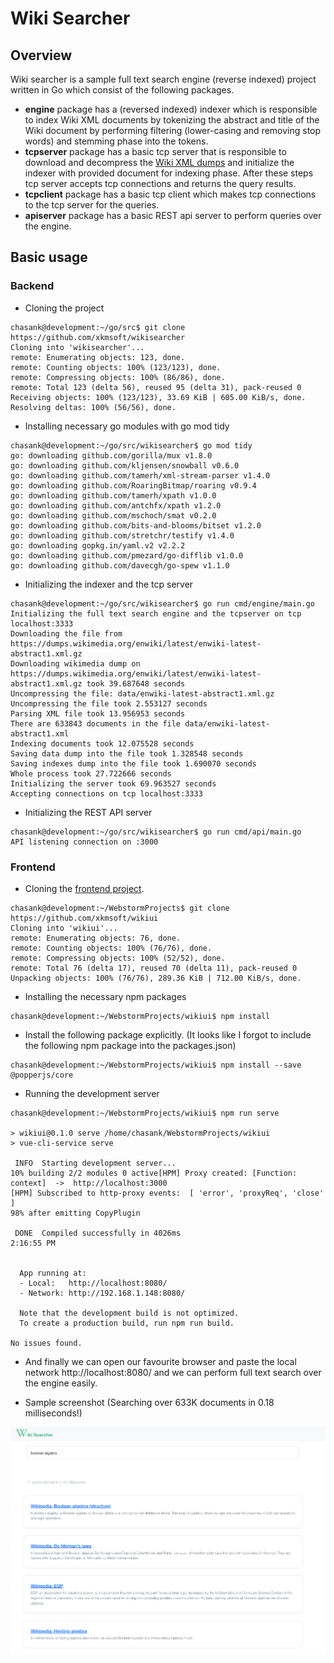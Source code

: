 # Wiki Searcher

## Overview

Wiki searcher is a sample full text search engine (reverse indexed) project written in Go which consist of the following packages.

- **engine** package has a (reversed indexed) indexer which is responsible to index Wiki XML documents by tokenizing the abstract and title of the Wiki document by performing filtering (lower-casing and removing stop words) and stemming phase into the tokens.
- **tcpserver** package has a basic tcp server that is responsible to download and decompress the [Wiki XML dumps](https://dumps.wikimedia.org/) and initialize the indexer with provided document for indexing phase. After these steps tcp server accepts tcp connections and returns the query results.
- **tcpclient** package has a basic tcp client which makes tcp connections to the tcp server for the queries.
- **apiserver** package has a basic REST api server to perform queries over the engine. 

## Basic usage

### Backend

- Cloning the project
```
chasank@development:~/go/src$ git clone https://github.com/xkmsoft/wikisearcher
Cloning into 'wikisearcher'...
remote: Enumerating objects: 123, done.
remote: Counting objects: 100% (123/123), done.
remote: Compressing objects: 100% (86/86), done.
remote: Total 123 (delta 56), reused 95 (delta 31), pack-reused 0
Receiving objects: 100% (123/123), 33.69 KiB | 605.00 KiB/s, done.
Resolving deltas: 100% (56/56), done.
```

- Installing necessary go modules with go mod tidy
```
chasank@development:~/go/src/wikisearcher$ go mod tidy
go: downloading github.com/gorilla/mux v1.8.0
go: downloading github.com/kljensen/snowball v0.6.0
go: downloading github.com/tamerh/xml-stream-parser v1.4.0
go: downloading github.com/RoaringBitmap/roaring v0.9.4
go: downloading github.com/tamerh/xpath v1.0.0
go: downloading github.com/antchfx/xpath v1.2.0
go: downloading github.com/mschoch/smat v0.2.0
go: downloading github.com/bits-and-blooms/bitset v1.2.0
go: downloading github.com/stretchr/testify v1.4.0
go: downloading gopkg.in/yaml.v2 v2.2.2
go: downloading github.com/pmezard/go-difflib v1.0.0
go: downloading github.com/davecgh/go-spew v1.1.0
```

- Initializing the indexer and the tcp server
```
chasank@development:~/go/src/wikisearcher$ go run cmd/engine/main.go 
Initializing the full text search engine and the tcpserver on tcp localhost:3333
Downloading the file from https://dumps.wikimedia.org/enwiki/latest/enwiki-latest-abstract1.xml.gz
Downloading wikimedia dump on https://dumps.wikimedia.org/enwiki/latest/enwiki-latest-abstract1.xml.gz took 39.687648 seconds
Uncompressing the file: data/enwiki-latest-abstract1.xml.gz
Uncompressing the file took 2.553127 seconds
Parsing XML file took 13.956953 seconds
There are 633843 documents in the file data/enwiki-latest-abstract1.xml
Indexing documents took 12.075528 seconds
Saving data dump into the file took 1.328548 seconds
Saving indexes dump into the file took 1.690070 seconds
Whole process took 27.722666 seconds
Initializing the server took 69.963527 seconds
Accepting connections on tcp localhost:3333
```

- Initializing the REST API server
```
chasank@development:~/go/src/wikisearcher$ go run cmd/api/main.go 
API listening connection on :3000

```

### Frontend

- Cloning the [frontend project](https://github.com/xkmsoft/wikiui).
```
chasank@development:~/WebstormProjects$ git clone https://github.com/xkmsoft/wikiui
Cloning into 'wikiui'...
remote: Enumerating objects: 76, done.
remote: Counting objects: 100% (76/76), done.
remote: Compressing objects: 100% (52/52), done.
remote: Total 76 (delta 17), reused 70 (delta 11), pack-reused 0
Unpacking objects: 100% (76/76), 289.36 KiB | 712.00 KiB/s, done.
```

- Installing the necessary npm packages
```
chasank@development:~/WebstormProjects/wikiui$ npm install
```

- Install the following package explicitly. (It looks like I forgot to include the following npm package into the packages.json)
```
chasank@development:~/WebstormProjects/wikiui$ npm install --save @popperjs/core
```

- Running the development server
```
chasank@development:~/WebstormProjects/wikiui$ npm run serve

> wikiui@0.1.0 serve /home/chasank/WebstormProjects/wikiui
> vue-cli-service serve

 INFO  Starting development server...
10% building 2/2 modules 0 active[HPM] Proxy created: [Function: context]  ->  http://localhost:3000
[HPM] Subscribed to http-proxy events:  [ 'error', 'proxyReq', 'close' ]
98% after emitting CopyPlugin

 DONE  Compiled successfully in 4026ms                                                                                                                                                                          2:16:55 PM


  App running at:
  - Local:   http://localhost:8080/ 
  - Network: http://192.168.1.148:8080/

  Note that the development build is not optimized.
  To create a production build, run npm run build.

No issues found.

```
- And finally we can open our favourite browser and paste the local network http://localhost:8080/
and we can perform full text search over the engine easily.

- Sample screenshot (Searching over 633K documents in 0.18 milliseconds!)

![screenshot](https://github.com/xkmsoft/wikisearcher/blob/master/images/frontend.png)
